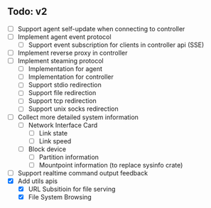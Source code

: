 ## Todo: v2

- [ ] Support agent self-update when connecting to controller
- [ ] Implement agent event protocol
  - [ ] Support event subscription for clients in controller api (SSE)
- [ ] Implement reverse proxy in controller
- [ ] Implement steaming protocol
  - [ ] Implementation for agent
  - [ ] Implementation for controller
  - [ ] Support stdio redirection
  - [ ] Support file redirection
  - [ ] Support tcp redirection
  - [ ] Support unix socks redirection
- [ ] Collect more detailed system information
  - [ ] Network Interface Card
    - [ ] Link state
    - [ ] Link speed
  - [ ] Block device
    - [ ] Partition information
    - [ ] Mountpoint information (to replace sysinfo crate)
- [ ] Support realtime command output feedback
- [x] Add utils apis
  - [x] URL Subsitioin for file serving
  - [x] File System Browsing